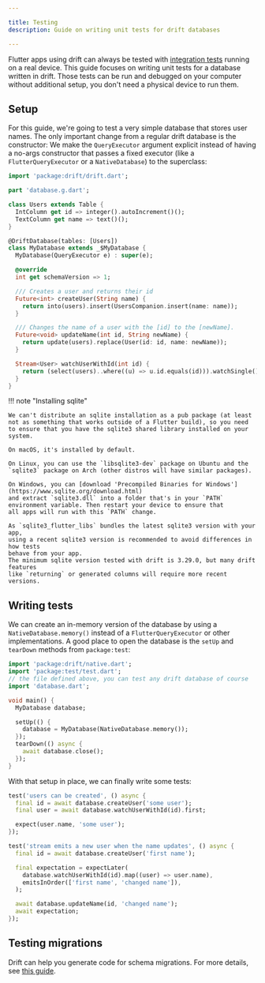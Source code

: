 ```yaml
---

title: Testing
description: Guide on writing unit tests for drift databases

---
```


Flutter apps using drift can always be tested with [integration tests](https://flutter.dev/docs/cookbook/testing/integration/introduction)
running on a real device. This guide focuses on writing unit tests for a database written in drift.
Those tests can be run and debugged on your computer without additional setup, you don't need a
physical device to run them.

## Setup

For this guide, we're going to test a very simple database that stores user names. The only important change from a regular drift
database is the constructor: We make the `QueryExecutor` argument explicit instead of having a no-args constructor that passes
a fixed executor (like a `FlutterQueryExecutor` or a `NativeDatabase`) to the superclass:

```dart
import 'package:drift/drift.dart';

part 'database.g.dart';

class Users extends Table {
  IntColumn get id => integer().autoIncrement()();
  TextColumn get name => text()();
}

@DriftDatabase(tables: [Users])
class MyDatabase extends _$MyDatabase {
  MyDatabase(QueryExecutor e) : super(e);

  @override
  int get schemaVersion => 1;

  /// Creates a user and returns their id
  Future<int> createUser(String name) {
    return into(users).insert(UsersCompanion.insert(name: name));
  }

  /// Changes the name of a user with the [id] to the [newName].
  Future<void> updateName(int id, String newName) {
    return update(users).replace(User(id: id, name: newName));
  }

  Stream<User> watchUserWithId(int id) {
    return (select(users)..where((u) => u.id.equals(id))).watchSingle();
  }
}
```

!!! note "Installing sqlite"

    
    We can't distribute an sqlite installation as a pub package (at least
    not as something that works outside of a Flutter build), so you need
    to ensure that you have the sqlite3 shared library installed on your
    system.
    
    On macOS, it's installed by default.
    
    On Linux, you can use the `libsqlite3-dev` package on Ubuntu and the
    `sqlite3` package on Arch (other distros will have similar packages).
    
    On Windows, you can [download 'Precompiled Binaries for Windows'](https://www.sqlite.org/download.html)
    and extract `sqlite3.dll` into a folder that's in your `PATH`
    environment variable. Then restart your device to ensure that
    all apps will run with this `PATH` change.
    
    As `sqlite3_flutter_libs` bundles the latest sqlite3 version with your app,
    using a recent sqlite3 version is recommended to avoid differences in how tests
    behave from your app.
    The minimum sqlite version tested with drift is 3.29.0, but many drift features
    like `returning` or generated columns will require more recent versions.
    



## Writing tests

We can create an in-memory version of the database by using a
`NativeDatabase.memory()` instead of a `FlutterQueryExecutor` or other implementations. A good
place to open the database is the `setUp` and `tearDown` methods from
`package:test`:
```dart
import 'package:drift/native.dart';
import 'package:test/test.dart';
// the file defined above, you can test any drift database of course
import 'database.dart';

void main() {
  MyDatabase database;

  setUp(() {
    database = MyDatabase(NativeDatabase.memory());
  });
  tearDown(() async {
    await database.close();
  });
}
```

With that setup in place, we can finally write some tests:
```dart
test('users can be created', () async {
  final id = await database.createUser('some user');
  final user = await database.watchUserWithId(id).first;

  expect(user.name, 'some user');
});

test('stream emits a new user when the name updates', () async {
  final id = await database.createUser('first name');

  final expectation = expectLater(
    database.watchUserWithId(id).map((user) => user.name),
    emitsInOrder(['first name', 'changed name']),
  );

  await database.updateName(id, 'changed name');
  await expectation;
});
```

## Testing migrations

Drift can help you generate code for schema migrations. For more details, see
[this guide](Migrations/tests.md).
